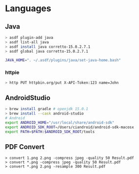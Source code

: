 # Languages

## Java

```sh
> asdf plugin-add java
> asdf list-all java
> asdf install java corretto-15.0.2.7.1
> asdf global java corretto-15.0.2.7.1
```

```sh
JAVA_HOME=". ~/.asdf/plugins/java/set-java-home.bash"
```

### httpie

```sh
> http PUT httpbin.org/put X-API-Token:123 name=John
```


## AndroidStudio

```sh
> brew install gradle # openjdk	15.0.1
> brew install --cask android-studio
# Android 
export ANDROID_HOME="/usr/local/share/android-sdk"
export ANDROID_SDK_ROOT=/Users/ciandroid/android-sdk-macosx
export PATH=$PATH:$ANDROID_SDK_ROOT/tools
```

## PDF Convert

```
> convert 1.png 2.png -compress jpeg -quality 50 Result.pdf
> convert *.png -compress jpeg -quality 50 Result.pdf
> convert *.png 2.png -resample 300 Result.pdf
```
